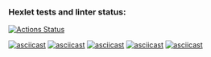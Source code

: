### Hexlet tests and linter status:
[![Actions Status](https://github.com/GiantCherry/python-project-49/actions/workflows/hexlet-check.yml/badge.svg)](https://github.com/GiantCherry/python-project-49/actions)


[![asciicast](https://asciinema.org/a/707116.svg)](https://asciinema.org/a/707116)
[![asciicast](https://asciinema.org/a/707125.svg)](https://asciinema.org/a/707125)
[![asciicast](https://asciinema.org/a/707131.svg)](https://asciinema.org/a/707131)
[![asciicast](https://asciinema.org/a/707134.svg)](https://asciinema.org/a/707134)
[![asciicast](https://asciinema.org/a/707136.svg)](https://asciinema.org/a/707136)
